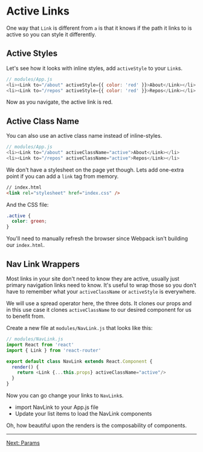 # Active Links

One way that `Link` is different from `a` is that it knows if the path
it links to is active so you can style it differently.

## Active Styles

Let's see how it looks with inline styles, add `activeStyle` to your
`Link`s.

```js
// modules/App.js
<li><Link to="/about" activeStyle={{ color: 'red' }}>About</Link></li>
<li><Link to="/repos" activeStyle={{ color: 'red' }}>Repos</Link></li>
```

Now as you navigate, the active link is red.

## Active Class Name

You can also use an active class name instead of inline-styles.

```js
// modules/App.js
<li><Link to="/about" activeClassName="active">About</Link></li>
<li><Link to="/repos" activeClassName="active">Repos</Link></li>
```

We don't have a stylesheet on the page yet though. Lets add one-extra
point if you can add a `link` tag from memory.

```html
// index.html
<link rel="stylesheet" href="index.css" />
```

And the CSS file:

```css
.active {
  color: green;
}
```

You'll need to manually refresh the browser since Webpack isn't building
our `index.html`.

## Nav Link Wrappers

Most links in your site don't need to know they are active, usually just
primary navigation links need to know. It's useful to wrap those so you
don't have to remember what your `activeClassName` or `activeStyle` is
everywhere.

We will use a spread operator here, the three dots. It clones our props
and in this use case it clones `activeClassName` to our desired component for
us to benefit from.

Create a new file at `modules/NavLink.js` that looks like this:

```javascript
// modules/NavLink.js
import React from 'react'
import { Link } from 'react-router'

export default class NavLink extends React.Component {
  render() {
    return <Link {...this.props} activeClassName="active"/>
  }
}
```

Now you can go change your links to `NavLink`s.

- import NavLink to your App.js file
- Update your list items to load the NavLink components

Oh, how beautiful upon the renders is the composability of components.

---

[Next: Params](../06-params/)
